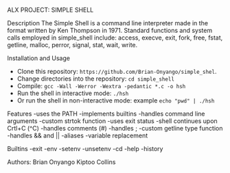 
ALX PROJECT: SIMPLE SHELL

Description
The Simple Shell is a command line interpreter made in the format written by Ken Thompson in 1971. Standard functions and system calls employed in simple_shell include: access, execve, exit, fork, free, fstat, getline, malloc, perror, signal, stat, wait, write.

Installation and Usage 
- Clone this repository: `https://github.com/Brian-Onyango/simple_shel`.
 - Change directories into the repository: `cd simple_shell`
 - Compile: `gcc -Wall -Werror -Wextra -pedantic *.c -o hsh`
 - Run the shell in interactive mode: `./hsh`
 - Or run the shell in non-interactive mode: example `echo "pwd" | ./hsh`

Features
 -uses the PATH
 -implements builtins
 -handles command line arguments
 -custom strtok function
 -uses exit status
 -shell continues upon Crtl+C (^C)
 -handles comments (#)
 -handles ;
 -custom getline type function
 -handles && and ||
 -aliases
 -variable replacement

Builtins
 -exit
 -env
 -setenv
 -unsetenv
 -cd
 -help
 -history

Authors:
Brian Onyango
Kiptoo Collins

